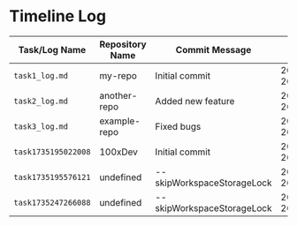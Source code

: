 # Timeline Log
| Task/Log Name       | Repository Name         | Commit Message                            | Timestamp              |
|----------------------|-------------------------|-------------------------------------------|------------------------|
| `task1_log.md`       | my-repo                | Initial commit                            | 2024-12-26T06:26:29.339Z    |
| `task2_log.md`       | another-repo           | Added new feature                         | 2024-12-26T06:26:29.339Z  |
| `task3_log.md`       | example-repo           | Fixed bugs                                | 2024-12-26T06:26:29.339Z  |
| `task1735195022008` | 100xDev | Initial commit | 2024-12-26T06:37:00.270Z |
| `task1735195576121` | undefined | --skipWorkspaceStorageLock | 2024-12-26T06:46:14.696Z |
| `task1735247266088` | undefined | --skipWorkspaceStorageLock | 2024-12-26T21:07:44.078Z |
